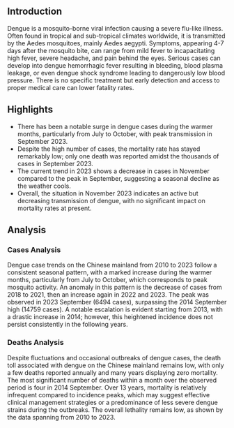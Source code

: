 ## Introduction

Dengue is a mosquito-borne viral infection causing a severe flu-like illness. Often found in tropical and sub-tropical climates worldwide, it is transmitted by the Aedes mosquitoes, mainly Aedes aegypti. Symptoms, appearing 4-7 days after the mosquito bite, can range from mild fever to incapacitating high fever, severe headache, and pain behind the eyes. Serious cases can develop into dengue hemorrhagic fever resulting in bleeding, blood plasma leakage, or even dengue shock syndrome leading to dangerously low blood pressure. There is no specific treatment but early detection and access to proper medical care can lower fatality rates.
## Highlights

- There has been a notable surge in dengue cases during the warmer months, particularly from July to October, with peak transmission in September 2023. <br/>
- Despite the high number of cases, the mortality rate has stayed remarkably low; only one death was reported amidst the thousands of cases in September 2023. <br/>
- The current trend in 2023 shows a decrease in cases in November compared to the peak in September, suggesting a seasonal decline as the weather cools. <br/>
- Overall, the situation in November 2023 indicates an active but decreasing transmission of dengue, with no significant impact on mortality rates at present.
## Analysis

### Cases Analysis
Dengue case trends on the Chinese mainland from 2010 to 2023 follow a consistent seasonal pattern, with a marked increase during the warmer months, particularly from July to October, which corresponds to peak mosquito activity. An anomaly in this pattern is the decrease of cases from 2018 to 2021, then an increase again in 2022 and 2023. The peak was observed in 2023 September (6494 cases), surpassing the 2014 September high (14759 cases). A notable escalation is evident starting from 2013, with a drastic increase in 2014; however, this heightened incidence does not persist consistently in the following years. 

### Deaths Analysis
Despite fluctuations and occasional outbreaks of dengue cases, the death toll associated with dengue on the Chinese mainland remains low, with only a few deaths reported annually and many years displaying zero mortality. The most significant number of deaths within a month over the observed period is four in 2014 September. Over 13 years, mortality is relatively infrequent compared to incidence peaks, which may suggest effective clinical management strategies or a predominance of less severe dengue strains during the outbreaks. The overall lethality remains low, as shown by the data spanning from 2010 to 2023.
